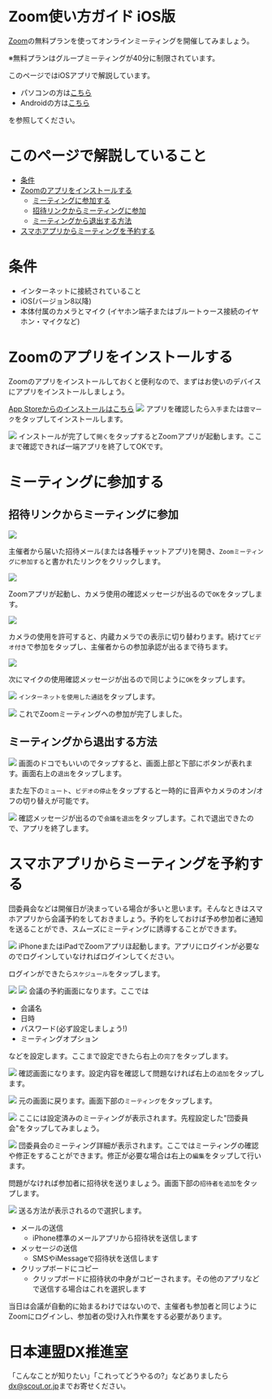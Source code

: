 # Zoom使い方ガイド iOS版

[Zoom](https://zoom.us/)の無料プランを使ってオンラインミーティングを開催してみましょう。

※無料プランはグループミーティングが40分に制限されています。

このページではiOSアプリで解説しています。

* パソコンの方は[こちら](ZoomMeeting.md)
* Androidの方は[こちら](android.md)

を参照してください。

# このページで解説していること
* [条件](#条件)
* [Zoomのアプリをインストールする](#Zoomのアプリをインストールする)
	* [ミーティングに参加する](#ミーティングに参加する)
	* [招待リンクからミーティングに参加](#招待リンクからミーティングに参加)
	* [ミーティングから退出する方法](#ミーティングから退出する方法)
* [スマホアプリからミーティングを予約する](#スマホアプリからミーティングを予約する)

# 条件
* インターネットに接続されていること
* iOS(バージョン8以降)
* 本体付属のカメラとマイク (イヤホン端子またはブルートゥース接続のイヤホン・マイクなど)

# Zoomのアプリをインストールする
Zoomのアプリをインストールしておくと便利なので、まずはお使いのデバイスにアプリをインストールしましょう。

[App Storeからのインストールはこちら](https://itunes.apple.com/us/app/id546505307)
![](images/ios/ios_4.jpg)
アプリを確認したら`入手`または`雲マーク`をタップしてインストールします。

![](images/ios/ios_5.jpg)
インストールが完了して`開く`をタップするとZoomアプリが起動します。ここまで確認できれば一端アプリを終了してOKです。


# ミーティングに参加する
## 招待リンクからミーティングに参加

![](images/ios/ios_8.jpg)

主催者から届いた招待メール(または各種チャットアプリ)を開き、`Zoomミーティングに参加する`と書かれたリンクをクリックします。

![](images/ios/ios_9.jpg)

Zoomアプリが起動し、カメラ使用の確認メッセージが出るので`OK`をタップします。

![](images/ios/ios_10.jpg)

カメラの使用を許可すると、内蔵カメラでの表示に切り替わります。続けて`ビデオ付き`で参加をタップし、主催者からの参加承認が出るまで待ちます。

![](images/ios/ios_11.jpg)

次にマイクの使用確認メッセージが出るので同じように`OK`をタップします。

![](images/ios/ios_12.jpg)
`インターネットを使用した通話`をタップします。

![](images/ios/ios_13.jpg)
これでZoomミーティングへの参加が完了しました。

## ミーティングから退出する方法
![](images/ios/ios_14.jpg)
画面のドコでもいいのでタップすると、画面上部と下部にボタンが表れます。画面右上の`退出`をタップします。

また左下の`ミュート`、`ビデオの停止`をタップすると一時的に音声やカメラのオン/オフの切り替えが可能です。

![](images/ios/ios_15.jpg)
確認メッセージが出るので`会議を退出`をタップします。これで退出できたので、アプリを終了します。

# スマホアプリからミーティングを予約する
団委員会などは開催日が決まっている場合が多いと思います。そんなときはスマホアプリから会議予約をしておきましょう。予約をしておけば予め参加者に通知を送ることができ、スムーズにミーティングに誘導することができます。

![](images/ios/setupmeeting/ios_1.jpg)
iPhoneまたはiPadでZoomアプリほ起動します。アプリにログインが必要なのでログインしていなければログインしてください。

ログインができたら`スケジュール`をタップします。

![](images/ios/setupmeeting/ios_2.jpg)
![](images/ios/setupmeeting/ios_3.jpg)
会議の予約画面になります。ここでは

* 会議名
* 日時
* パスワード(必ず設定しましょう!)
* ミーティングオプション

などを設定します。ここまで設定できたら右上の`完了`をタップします。

![](images/ios/setupmeeting/ios_4.jpg)
確認画面になります。設定内容を確認して問題なければ右上の`追加`をタップします。

![](images/ios/setupmeeting/ios_6.jpg)
元の画面に戻ります。画面下部の`ミーティング`をタップします。

![](images/ios/setupmeeting/ios_7.jpg)
ここには設定済みのミーティングが表示されます。先程設定した"団委員会"をタップしてみましょう。

![](images/ios/setupmeeting/ios_8.jpg)
団委員会のミーティング詳細が表示されます。ここではミーティングの確認や修正をすることができます。修正が必要な場合は右上の`編集`をタップして行います。

問題がなければ参加者に招待状を送りましょう。画面下部の`招待者を追加`をタップします。

![](images/ios/setupmeeting/ios_9.jpg)
送る方法が表示されるので選択します。

* メールの送信
	* iPhone標準のメールアプリから招待状を送信します
* メッセージの送信
	* SMSやiMessageで招待状を送信します
* クリップボードにコピー
	* クリップボードに招待状の中身がコピーされます。その他のアプリなどで送信する場合はこれを選択します

当日は会議が自動的に始まるわけではないので、主催者も参加者と同じようにZoomにログインし、参加者の受け入れ作業をする必要があります。

# 日本連盟DX推進室
「こんなことが知りたい」「これってどうやるの?」などありましたら <dx@scout.or.jp>までお寄せください。

